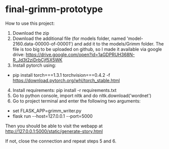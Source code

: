 # final-grimm-prototype

How to use this project:

1. Download the zip
2. Download the additional file (for models folder, named 'model-2160.data-00000-of-00001') and add it to the models/Grimm folder. The file is too big to be uploaded on github, so I made it available via google drive: https://drive.google.com/open?id=1aGDPRUH368N-R_Jd3t2ziDrbCjf5X5WK
3. Install pytorch using:
- pip install torch===1.3.1 torchvision===0.4.2 -f https://download.pytorch.org/whl/torch_stable.html
4. Install requirements: pip install -r requirements.txt
5. Go to python console, import nltk and do nltk.download('wordnet')
6. Go to project terminal and enter the following two arguments:

- set FLASK_APP=grimm_writer.py
- flask run --host=127.0.0.1 --port=5000

Then you should be able to visit the webapp at http://127.0.0.1:5000/static/generate-story.html

If not, close the connection and repeat steps 5 and 6.
